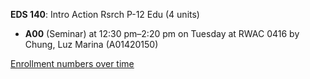**EDS 140**: Intro Action Rsrch P-12 Edu (4 units)

- **A00** (Seminar) at 12:30 pm–2:20 pm on Tuesday at RWAC 0416 by Chung, Luz Marina (A01420150)

[Enrollment numbers over time](./EDS140.tsv)
